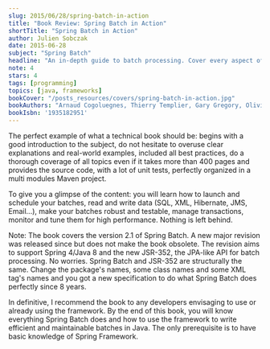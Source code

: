 ```yaml
---
slug: 2015/06/28/spring-batch-in-action
title: "Book Review: Spring Batch in Action"
shortTitle: "Spring Batch in Action"
author: Julien Sobczak
date: 2015-06-28
subject: "Spring Batch"
headline: "An in-depth guide to batch processing. Cover every aspect of Spring Batch."
note: 4
stars: 4
tags: [programming]
topics: [java, frameworks]
bookCover: "/posts_resources/covers/spring-batch-in-action.jpg"
bookAuthors: "Arnaud Cogoluegnes, Thierry Templier, Gary Gregory, Olivier Bazoud"
bookIsbn: '1935182951'
---
```



The perfect example of what a technical book should be: begins with a good introduction to the subject, do not hesitate to overuse clear explanations and real-world examples, included all best practices, do a thorough coverage of all topics even if it takes more than 400 pages and provides the source code, with a lot of unit tests, perfectly organized in a multi modules Maven project.

To give you a glimpse of the content: you will learn how to launch and schedule your batches, read and write data (SQL, XML, Hibernate, JMS, Email...), make your batches robust and testable, manage transactions, monitor and tune them for high performance. Nothing is left behind.

Note: The book covers the version 2.1 of Spring Batch. A new major revision was released since but does not make the book obsolete. The revision aims to support Spring 4/Java 8 and the new JSR-352, the JPA-like API for batch processing. No worries. Spring Batch and JSR-352 are structurally the same. Change the package's names, some class names and some XML tag's names and you got a new specification to do what Spring Batch does perfectly since 8 years.

In definitive, I recommend the book to any developers envisaging to use or already using the framework. By the end of this book, you will know everything Spring Batch does and how to use the framework to write efficient and maintainable batches in Java. The only prerequisite is to have basic knowledge of Spring Framework.

